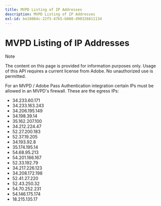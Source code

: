 ```yaml
---
title: MVPD Listing of IP Addresses
description: MVPD Listing of IP Addresses
exl-id: be18084c-22f5-47b5-b088-d9032681113d
---
```

# MVPD Listing of IP Addresses

>[!NOTE]
>
>The content on this page is provided for information purposes only. Usage of this API requires a current license from Adobe. No unauthorized use is permitted.

For an MVPD / Adobe Pass Authentication integration certain IPs must be allowed in an MVPD's firewall. These are the egress IPs:

* 34.233.60.171
* 34.233.163.243
* 34.206.195.149
* 34.198.39.14
* 35.162.207.100
* 34.212.224.47
* 52.27.200.183
* 52.37.19.205
* 34.193.92.8
* 35.174.195.14
* 54.68.95.213
* 54.201.166.167
* 52.33.192.79
* 34.217.226.123
* 34.208.172.198
* 52.41.27.220
* 52.43.250.32
* 54.70.252.231
* 54.146.175.174
* 18.215.135.17
